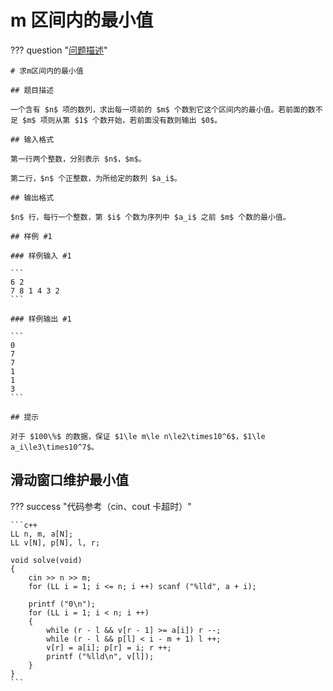 # m 区间内的最小值

??? question "[问题描述](https://www.luogu.com.cn/problem/P1440)"

    # 求m区间内的最小值

    ## 题目描述

    一个含有 $n$ 项的数列，求出每一项前的 $m$ 个数到它这个区间内的最小值。若前面的数不足 $m$ 项则从第 $1$ 个数开始，若前面没有数则输出 $0$。

    ## 输入格式

    第一行两个整数，分别表示 $n$，$m$。

    第二行，$n$ 个正整数，为所给定的数列 $a_i$。

    ## 输出格式

    $n$ 行，每行一个整数，第 $i$ 个数为序列中 $a_i$ 之前 $m$ 个数的最小值。

    ## 样例 #1

    ### 样例输入 #1

    ```
    6 2
    7 8 1 4 3 2
    ```

    ### 样例输出 #1

    ```
    0
    7
    7
    1
    1
    3
    ```

    ## 提示

    对于 $100\%$ 的数据，保证 $1\le m\le n\le2\times10^6$，$1\le a_i\le3\times10^7$。

## 滑动窗口维护最小值

??? success "代码参考（cin、cout 卡超时）"

    ```c++
    LL n, m, a[N];
    LL v[N], p[N], l, r;

    void solve(void)
    {
        cin >> n >> m;
        for (LL i = 1; i <= n; i ++) scanf ("%lld", a + i);

        printf ("0\n");
        for (LL i = 1; i < n; i ++)
        {
            while (r - l && v[r - 1] >= a[i]) r --;
            while (r - l && p[l] < i - m + 1) l ++;
            v[r] = a[i]; p[r] = i; r ++;
            printf ("%lld\n", v[l]);
        }
    }
    ```